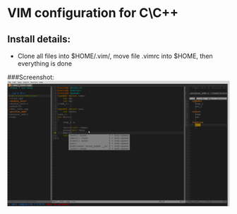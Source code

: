 VIM configuration for C\C++
======
Install details:
------
*  Clone all files into $HOME/.vim/, move file .vimrc into $HOME, 
then everything is done

###Screenshot:
![screenshot](Screenshots/Screenshot.png)

